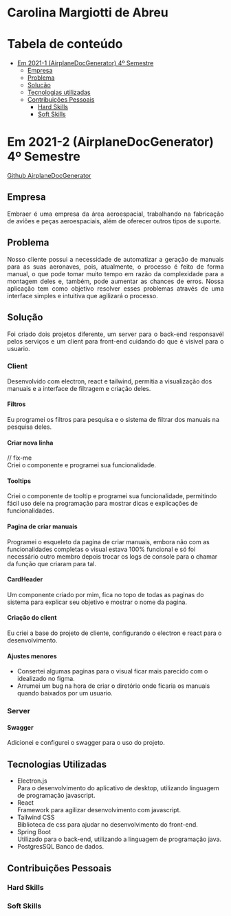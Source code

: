 # Carolina Margiotti de Abreu

# Tabela de conteúdo
   - [Em 2021-1 (AirplaneDocGenerator) 4º Semestre](#em-2021-1-airplanedocgenerator-4º-semestre)
        - [Empresa](#empresa)
        - [Problema](#problema)
        - [Solução](#solução)
        - [Tecnologias utilizadas](#tecnologias-utilizadas)
        - [Contribuições Pessoais](#contribuições-pessoais)
            - [Hard Skills](#hard-skills)
            - [Soft Skills](#soft-skills)

# Em 2021-2 (AirplaneDocGenerator) 4º Semestre
[Github AirplaneDocGenerator](https://github.com/CarolinaMargiotti/AirplaneDocGenerator)

## Empresa
<p align="justify">
Embraer é uma empresa da área aeroespacial, trabalhando na fabricação de aviões e peças aeroespaciais, além de oferecer outros tipos de suporte.
</p>

## Problema
<p align="justify">
Nosso cliente possui a necessidade de automatizar a geração de manuais para as suas aeronaves, pois, atualmente, o processo é feito de forma manual, o que pode tomar muito tempo em razão da complexidade para a montagem deles e, também, pode aumentar as chances de erros. Nossa aplicação tem como objetivo resolver esses problemas através de uma interface simples e intuitiva que agilizará o processo.
</p>

## Solução
<p align="justify">
   Foi criado dois projetos diferente, um server para o back-end responsavél pelos serviços e um client para front-end cuidando do que é visivel para o usuario.
</p>

### Client
Desenvolvido com electron, react e tailwind, permitia a visualização dos manuais e a interface de filtragem e criação deles.

#### Filtros
Eu programei os filtros para pesquisa e o sistema de filtrar dos manuais na pesquisa deles.

#### Criar nova linha
// fix-me \
Criei o componente e programei sua funcionalidade.

#### Tooltips
Criei o componente de tooltip e programei sua funcionalidade, permitindo fácil uso dele na programação para mostrar dicas e explicações de funcionalidades.

#### Pagina de criar manuais
Programei o esqueleto da pagina de criar manuais, embora não com as funcionalidades completas o visual estava 100% funcional e só foi necessário outro membro depois trocar os logs de console para o chamar da função que criaram para tal.

#### CardHeader
Um componente criado por mim, fica no topo de todas as paginas do sistema para explicar seu objetivo e mostrar o nome da pagina.

#### Criação do client
Eu criei a base do projeto de cliente, configurando o electron e react para o desenvolvimento.

#### Ajustes menores
- Consertei algumas paginas para o visual ficar mais parecido com o idealizado no figma.
- Arrumei um bug na hora de criar o diretório onde ficaria os manuais quando baixados por um usuario.

### Server

#### Swagger
Adicionei e configurei o swagger para o uso do projeto.

## Tecnologias Utilizadas
- Electron.js \
Para o desenvolvimento do aplicativo de desktop, utilizando linguagem de programação javascript.
- React \
Framework para agilizar desenvolvimento com javascript.
- Tailwind CSS \
Biblioteca de css para ajudar no desenvolvimento do front-end.
- Spring Boot \
Utilizado para o back-end, utilizando a linguagem de programação java.
- PostgresSQL
Banco de dados.

## Contribuições Pessoais

### Hard Skills

### Soft Skills
